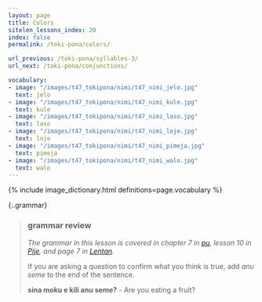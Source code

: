 ```yaml
---
layout: page
title: Colors
sitelen_lessons_index: 20
index: false
permalink: /toki-pona/colors/

url_previous: /toki-pona/syllables-3/
url_next: /toki-pona/conjunctions/

vocabulary:
- image: "/images/t47_tokipona/nimi/t47_nimi_jelo.jpg"
  text: jelo
- image: "/images/t47_tokipona/nimi/t47_nimi_kule.jpg"
  text: kule
- image: "/images/t47_tokipona/nimi/t47_nimi_laso.jpg"
  text: laso
- image: "/images/t47_tokipona/nimi/t47_nimi_loje.jpg"
  text: loje
- image: "/images/t47_tokipona/nimi/t47_nimi_pimeja.jpg"
  text: pimeja
- image: "/images/t47_tokipona/nimi/t47_nimi_walo.jpg"
  text: walo
---
```


{% include image_dictionary.html definitions=page.vocabulary %}


{:.grammar}
>### grammar review
>
>_The grammar in this lesson is covered in chapter 7 in [pu](https://www.amazon.com/dp/B012M1RLXS), lesson 10 in [Pije](https://en.wikibooks.org/wiki/Updated_jan_Pije%27s_lessons), and page 7 in [Lentan](https://devurandom.xyz/tokipona/)._
>
> If you are asking a question to confirm what you think is true, add _anu seme_ to the end of the sentence.
>
> __sina moku e kili anu seme?__ - Are you eating a fruit?
